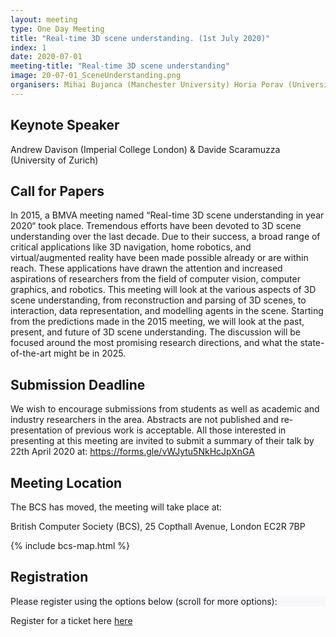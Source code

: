 ```yaml
---
layout: meeting
type: One Day Meeting
title: "Real-time 3D scene understanding. (1st July 2020)"
index: 1
date: 2020-07-01
meeting-title: "Real-time 3D scene understanding"
image: 20-07-01_SceneUnderstanding.png
organisers: Mihai Bujanca (Manchester University) Horia Porav (University of Oxford)
---
```


## Keynote Speaker
Andrew Davison (Imperial College London) & Davide Scaramuzza (University of Zurich)
## Call for Papers

In 2015, a BMVA meeting named “Real-time 3D scene understanding in year 2020“ took place.  Tremendous efforts have been devoted to 3D scene understanding over the last decade. Due to their success, a broad range of critical applications like 3D navigation, home robotics, and virtual/augmented reality have been made possible already or are within reach. These applications have drawn the attention and increased aspirations of researchers from the field of computer vision, computer graphics, and robotics. 
This meeting will look at the various aspects of 3D scene understanding, from reconstruction and parsing of 3D scenes, to interaction, data representation, and modelling agents in the scene. Starting from the predictions made in the 2015 meeting, we will look at the past, present, and future of 3D scene understanding. The discussion will be focused around the most promising research directions, and what the state-of-the-art might be in 2025.


## Submission Deadline 

We wish to encourage submissions from students as well as academic and industry researchers in the area. Abstracts are not published and re-presentation of previous work is acceptable. All those interested in presenting at this meeting are invited to submit a summary of their talk by 
22th April 2020 at: 
<https://forms.gle/vWJytu5NkHcJpXnGA>


## Meeting Location

The BCS has moved, the meeting will take place at:

British Computer Society (BCS), 25 Copthall Avenue, London EC2R 7BP

{% include bcs-map.html %}

## Registration

<div class="container-fluid pb-3">
    <div class="card p-1" style="background: #F8F7FA">
        <div class="card-body mx-auto">
          Please register using the options below (scroll for more options):
        </div>
        <div id="eventbrite-widget-container-91995660497"></div>
    </div>
</div>

<script src="https://www.eventbrite.co.uk/static/widgets/eb_widgets.js"></script>

<script type="text/javascript">
    var exampleCallback = function() {
        console.log('Order complete!');
    };

    function getWidth() {
      if (self.innerWidth) {
        return self.innerWidth;
      }

      if (document.documentElement && document.documentElement.clientWidth) {
        return document.documentElement.clientWidth;
      }

      if (document.body) {
        return document.body.clientWidth;
      }
    }

    var height_to_use = 600;

    if (getWidth() < 1000) {
        height_to_use = 650;
    }

    if (getWidth() < 800) {
        height_to_use = 700;
    }

    if (getWidth() < 550) {
        height_to_use = 710;
    }

    window.EBWidgets.createWidget({
        // Required
        widgetType: 'checkout',
        eventId: '91995660497',
        iframeContainerId: 'eventbrite-widget-container-91995660497',

        // Optional
        iframeContainerHeight: height_to_use,  // Widget height in pixels. Defaults to a minimum of 425px if not provided
        onOrderComplete: exampleCallback  // Method called when an order has successfully completed
    });
</script>
Register for a ticket here [here](<https://www.eventbrite.co.uk/e/bmva-symposium-localization-and-spatial-awareness-in-computer-vision-registration-91995660497>)